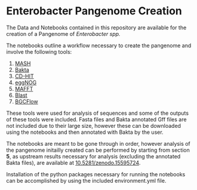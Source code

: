 # Enterobacter Pangenome Creation 

The Data and Notebooks contained in this repository are available for the creation of a Pangenome of *Enterobacter spp.*

The notebooks outline a workflow necessary to create the pangenome and involve the following tools:
1. [MASH](https://mash.readthedocs.io/en/latest/)
2. [Bakta](https://github.com/oschwengers/bakta)
3. [CD-HIT](https://www.bioinformatics.org/cd-hit/cd-hit-user-guide)
4. [eggNOG](https://github.com/eggnogdb/eggnog-mapper.git)
5. [MAFFT](https://mafft.cbrc.jp/alignment/software/linuxportable.html)
6. [Blast](https://www.ncbi.nlm.nih.gov/books/NBK279690/)
7. [BGCFlow](https://github.com/NBChub/bgcflow)

These tools were used for analysis of sequences and some of the outputs of these tools were included. Fasta files and Bakta annotated Gff files are not included due to their large size, however these can be downloaded using the notebooks and then annotated with Bakta by the user. 

The notebooks are meant to be gone through in order, however analysis of the pangenome initailly created can be performed by starting from section __5__, as upstream results necessary for analysis (excluding the annotated Bakta files), are available at [10.5281/zenodo.15595724](10.5281/zenodo.15595724). 

Installation of the python packages necessary for running the notebooks can be accomplished by using the included environment.yml file. 
